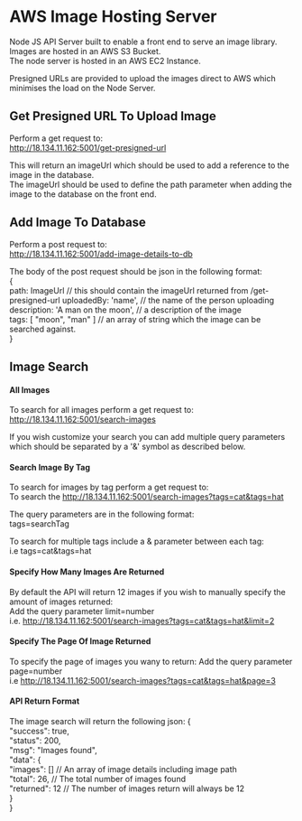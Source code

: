 # AWS Image Hosting Server

Node JS API Server built to enable a front end to serve an image library.  
Images are hosted in an AWS S3 Bucket.  
The node server is hosted in an AWS EC2 Instance.

Presigned URLs are provided to upload the images direct to AWS which minimises
the load on the Node Server.

## Get Presigned URL To Upload Image

Perform a get request to:  
http://18.134.11.162:5001/get-presigned-url

This will return an imageUrl which should be used to add a reference to the
image in the database.  
The imageUrl should be used to define the path parameter when adding the image
to the database on the front end.

## Add Image To Database

Perform a post request to:  
http://18.134.11.162:5001/add-image-details-to-db

The body of the post request should be json in the following format:  
{  
path: ImageUrl // this should contain the imageUrl returned from
/get-presigned-url uploadedBy: 'name', // the name of the person uploading  
description: 'A man on the moon', // a description of the image  
tags: [ "moon", "man" ] // an array of string which the image can be searched
against.  
}

## Image Search

#### All Images

To search for all images perform a get request to:  
http://18.134.11.162:5001/search-images

If you wish customize your search you can add multiple query parameters which
should be separated by a '&' symbol as described below.

#### Search Image By Tag

To search for images by tag perform a get request to:  
To search the http://18.134.11.162:5001/search-images?tags=cat&tags=hat

The query parameters are in the following format:  
tags=searchTag

To search for multiple tags include a & parameter between each tag:  
i.e tags=cat&tags=hat

#### Specify How Many Images Are Returned

By default the API will return 12 images if you wish to manually specify the
amount of images returned:  
Add the query parameter limit=number  
i.e. http://18.134.11.162:5001/search-images?tags=cat&tags=hat&limit=2

#### Specify The Page Of Image Returned

To specify the page of images you wany to return: Add the query parameter
page=number  
i.e http://18.134.11.162:5001/search-images?tags=cat&tags=hat&page=3

#### API Return Format

The image search will return the following json: {  
 "success": true,  
 "status": 200,  
 "msg": "Images found",  
 "data": {  
 "images": [] // An array of image details including image path  
 "total": 26, // The total number of images found  
 "returned": 12 // The number of images return will always be 12  
 }  
 }
